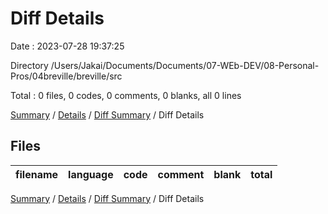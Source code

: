 # Diff Details

Date : 2023-07-28 19:37:25

Directory /Users/Jakai/Documents/Documents/07-WEb-DEV/08-Personal-Pros/04breville/breville/src

Total : 0 files,  0 codes, 0 comments, 0 blanks, all 0 lines

[Summary](results.md) / [Details](details.md) / [Diff Summary](diff.md) / Diff Details

## Files
| filename | language | code | comment | blank | total |
| :--- | :--- | ---: | ---: | ---: | ---: |

[Summary](results.md) / [Details](details.md) / [Diff Summary](diff.md) / Diff Details
